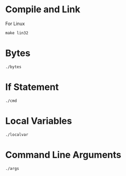 # Compile and Link

For Linux

```
make lin32
```


# Bytes

```
./bytes
```


# If Statement

```
./cmd
```


# Local Variables

```
./localvar
```


# Command Line Arguments

```
./args
```
